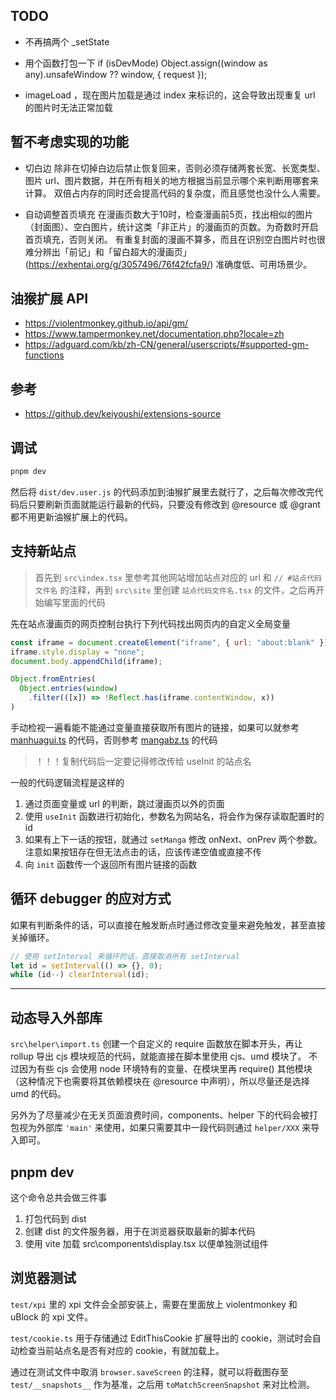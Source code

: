 ## TODO

- 不再搞两个 _setState

- 用个函数打包一下 if (isDevMode) Object.assign((window as any).unsafeWindow ?? window, { request });
- imageLoad ，现在图片加载是通过 index 来标识的，这会导致出现重复 url 的图片时无法正常加载

## 暂不考虑实现的功能

- 切白边
  除非在切掉白边后禁止恢复回来，否则必须存储两套长宽、长宽类型、图片 url、图片数据，并在所有相关的地方根据当前显示哪个来判断用哪套来计算。
  双倍占内存的同时还会提高代码的复杂度，而且感觉也没什么人需要。

- 自动调整首页填充
  在漫画页数大于10时，检查漫画前5页，找出相似的图片（封面图）、空白图片，统计这类「非正片」的漫画页的页数。为奇数时开启首页填充，否则关闭。
  有重复封面的漫画不算多，而且在识别空白图片时也很难分辨出「前记」和「留白超大的漫画页」(https://exhentai.org/g/3057496/76f42fcfa9/)
  准确度低、可用场景少。

## 油猴扩展 API

- https://violentmonkey.github.io/api/gm/
- https://www.tampermonkey.net/documentation.php?locale=zh
- https://adguard.com/kb/zh-CN/general/userscripts/#supported-gm-functions

## 参考

- https://github.dev/keiyoushi/extensions-source

## 调试

```bash
pnpm dev
```

然后将 `dist/dev.user.js` 的代码添加到油猴扩展里去就行了，之后每次修改完代码后只要刷新页面就能运行最新的代码，只要没有修改到 @resource 或 @grant 都不用更新油猴扩展上的代码。

## 支持新站点

> 首先到 `src\index.tsx` 里参考其他网站增加站点对应的 url 和 `// #站点代码文件名` 的注释，再到 `src\site` 里创建 `站点代码文件名.tsx` 的文件，之后再开始编写里面的代码

先在站点漫画页的网页控制台执行下列代码找出网页内的自定义全局变量

```js
const iframe = document.createElement("iframe", { url: "about:blank" });
iframe.style.display = "none";
document.body.appendChild(iframe);

Object.fromEntries(
  Object.entries(window)
    .filter(([x]) => !Reflect.has(iframe.contentWindow, x))
)
```

手动检视一遍看能不能通过变量直接获取所有图片的链接，如果可以就参考 [manhuagui.ts](../src/site/manhuagui.tsx) 的代码，否则参考 [mangabz.ts](../src/site/mangabz.tsx) 的代码

> ！！！复制代码后一定要记得修改传给 useInit 的站点名

一般的代码逻辑流程是这样的

1. 通过页面变量或 url 的判断，跳过漫画页以外的页面
2. 使用 `useInit` 函数进行初始化，参数名为网站名，将会作为保存读取配置时的 id
3. 如果有上下一话的按钮，就通过 `setManga` 修改 onNext、onPrev 两个参数。注意如果按钮存在但无法点击的话，应该传递空值或直接不传
4. 向 `init` 函数传一个返回所有图片链接的函数

## 循环 debugger 的应对方式

如果有判断条件的话，可以直接在触发断点时通过修改变量来避免触发，甚至直接关掉循环。

```js
// 使用 setInterval 来循环的话，直接取消所有 setInterval
let id = setInterval(() => {}, 0);
while (id--) clearInterval(id);
```

---

## 动态导入外部库

`src\helper\import.ts`
创建一个自定义的 require 函数放在脚本开头，再让 rollup 导出 cjs 模块规范的代码，就能直接在脚本里使用 cjs、umd 模块了。
不过因为有些 cjs 会使用 node 环境特有的变量、在模块里再 require() 其他模块（这种情况下也需要将其依赖模块在 @resource 中声明），所以尽量还是选择 umd 的代码。

另外为了尽量减少在无关页面浪费时间，components、helper 下的代码会被打包视为外部库 `'main'` 来使用，如果只需要其中一段代码则通过 `helper/XXX` 来导入即可。

## pnpm dev

这个命令总共会做三件事

1. 打包代码到 dist
2. 创建 dist 的文件服务器，用于在浏览器获取最新的脚本代码
3. 使用 vite 加载 src\components\display.tsx 以便单独测试组件

## 浏览器测试

`test/xpi` 里的 xpi 文件会全部安装上，需要在里面放上 violentmonkey 和 uBlock 的 xpi 文件。

`test/cookie.ts` 用于存储通过 EditThisCookie 扩展导出的 cookie，测试时会自动检查当前站点名是否有对应的 cookie，有就加载上。

<!-- wdio 可以和 percy 集成，不过之前已经折腾好了 storybook + percy，感觉没必要这里再搞，所以就用 wdio 自己的视觉测试好了 -->

通过在测试文件中取消 `browser.saveScreen` 的注释，就可以将截图存至 `test/__snapshots__` 作为基准，之后用 `toMatchScreenSnapshot` 来对比检测。
